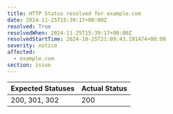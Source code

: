 ```yaml
---
title: HTTP Status resolved for example.com
date: 2024-11-25T15:39:17+00:00Z
resolved: True
resolvedWhen: 2024-11-25T15:39:17+00:00Z
resolvedStartTime: 2024-10-25T21:09:43.191474+00:00
severity: notice
affected:
  - example.com
section: issue
---
```


| Expected Statuses | Actual Status  |
|-------------------|----------------|
| 200, 301, 302 | 200 |
